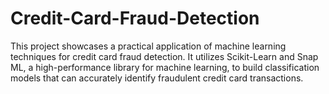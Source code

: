 # Credit-Card-Fraud-Detection
This project showcases a practical application of machine learning techniques for credit card fraud detection. It utilizes Scikit-Learn and Snap ML, a high-performance library for machine learning, to build classification models that can accurately identify fraudulent credit card transactions.

